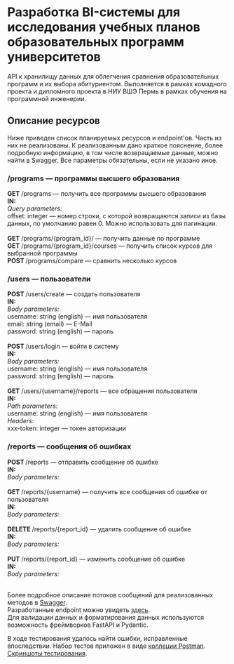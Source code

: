 # Разработка BI-системы для исследования учебных планов образовательных программ университетов

API к хранилищу данных для облегчения сравнения образовательных программ и их выбора абитуриентом. Выполняется в рамках комадного проекта и дипломного проекта в НИУ ВШЭ Пермь в рамках обучения на программной инженерии.

## Описание ресурсов
Ниже приведен список планируемых ресурсов и endpoint'ов. Часть из них не реализованы. К реализованным дано краткое пояснение, более подробную информацию, в том числе возвращаемые данные, можно найти в Swagger. Все параметры обязательны, если не указано иное.

### /programs — программы высшего образования
<b> GET </b> /programs — получить все программы высшего образования <br>
<b> IN: </b> <br>
<i> Query parameters: </i> <br>
offset: integer — номер строки, с которой возвращаются записи из базы данных, по умолчанию равен 0. Можно использовать для пагинации. <br>
<br>
<b> GET </b> /programs/{program_id}/ — получить данные по программе <br>
<b> GET </b> /programs/{program_id}/courses — получить список курсов для выбранной программы <br>
<b> POST </b> /programs/compare — сравнить несколько курсов <br>

### /users — пользователи
<b> POST </b> /users/create — создать пользователя <br>
<b> IN: </b> <br>
<i> Body parameters: </i> <br>
username: string (english) — имя пользователя <br>
email: string (email) — E-Mail <br>
password: string (english) — пароль <br>
<br>
<b> POST </b> /users/login — войти в систему <br>
<b> IN: </b> <br>
<i> Body parameters: </i> <br>
username: string (english) — имя пользователя <br>
password: string (english) — пароль <br>
<br>
<b> GET </b> /users/{username}/reports — все обращения пользователя <br>
<b> IN: </b> <br>
<i> Path parameters: </i> <br>
username: string (english) — имя пользователя <br>
<i> Headers: </i> <br>
xxx-token: integer — токен авторизации <br>

### /reports — сообщения об ошибках
<b> POST </b> /reports — отправить сообщение об ошибке <br>
<b> IN: </b> <br>
<i> Body parameters: </i> <br>
<br>
<b> GET </b> /reports/{username} — получить все сообщения об ошибке от пользователя <br>
<b> IN: </b> <br>
<i> Body parameters: </i> <br>
<br>
<b> DELETE </b> /reports/{report_id} — удалить сообщение об ошибке <br>
<b> IN: </b> <br>
<i> Body parameters: </i> <br>
<br>
<b> PUT </b> /reports/{report_id}  — изменить сообщение об ошибке <br>
<b> IN: </b> <br>
<i> Body parameters: </i> <br>
<br>

Более подробное описание потоков сообщений для реализованных методов в [Swagger](openapi.yaml). <br>
Разработанные endpoint можно увидеть [здесь](../src/__main__.py). <br>
Для валидации данных и форматирования данных используются возможность фреймворков FastAPI и Pydantic. <br>

В ходе тестирования удалось найти ошибки, исправленные впоследствии. Набор тестов приложен в виде [коллеции Postman](postman_collection.json). <br>
[Скриншоты тестирования](Screenshots).


